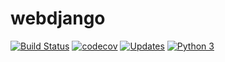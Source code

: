 # webdjango

[![Build Status](https://travis-ci.com/Jaquelinesa82/webdjango.svg?branch=main)](https://travis-ci.com/Jaquelinesa82/webdjango)
[![codecov](https://codecov.io/gh/Jaquelinesa82/webdjango/branch/main/graph/badge.svg?token=I3PNQ3V4GX)](https://codecov.io/gh/Jaquelinesa82/webdjango)
[![Updates](https://pyup.io/repos/github/Jaquelinesa82/webdjango/shield.svg)](https://pyup.io/repos/github/Jaquelinesa82/webdjango/)
[![Python 3](https://pyup.io/repos/github/Jaquelinesa82/webdjango/python-3-shield.svg)](https://pyup.io/repos/github/Jaquelinesa82/webdjango/)